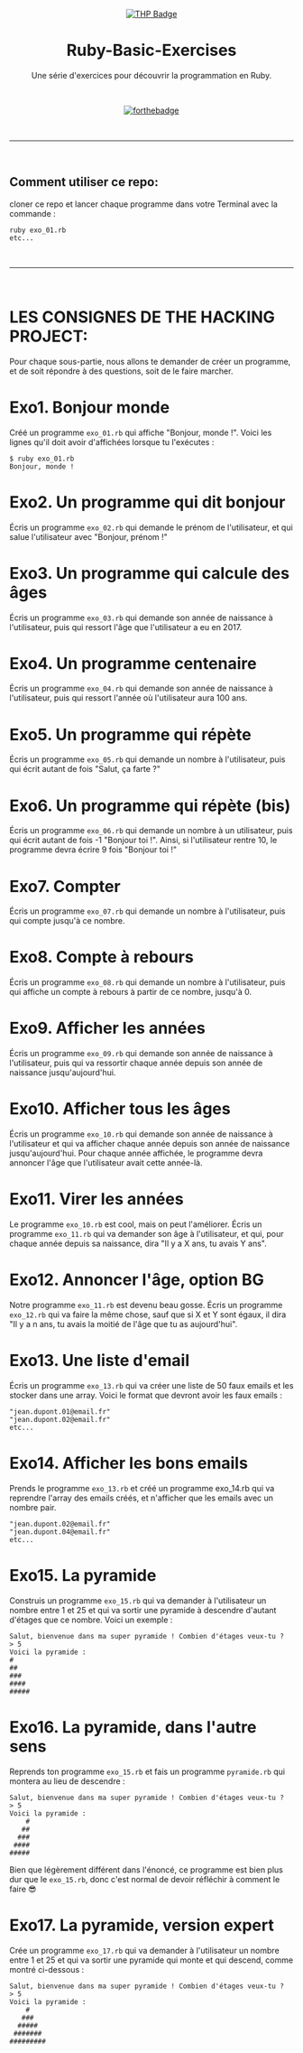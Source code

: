 <div align="center">

[![THP Badge](https://github.com/0xKubitus/Usefull-Stuff-for-README/blob/main/assets/mkdwn-badges/the-hacking-project.svg
)](https://www.thehackingproject.org/)
# Ruby-Basic-Exercises
Une série d'exercices pour découvrir la programmation en Ruby.

<br/>


[![forthebadge](https://forthebadge.com/images/badges/made-with-ruby.svg)](https://forthebadge.com)

</div>

<br/>
<hr/>
<br/>

## Comment utiliser ce repo:
cloner ce repo et lancer chaque programme dans votre Terminal avec la commande :
```
ruby exo_01.rb
etc...
```

<br/>
<hr/>
<br/>

# LES CONSIGNES DE THE HACKING PROJECT:
Pour chaque sous-partie, nous allons te demander de créer un programme, et de soit répondre à des questions, soit de le faire marcher.     
  
# Exo1. Bonjour monde
Créé un programme `exo_01.rb` qui affiche "Bonjour, monde !". Voici les lignes qu'il doit avoir d'affichées lorsque tu l'exécutes :

```
$ ruby exo_01.rb
Bonjour, monde !
```

# Exo2. Un programme qui dit bonjour
Écris un programme `exo_02.rb` qui demande le prénom de l'utilisateur, et qui salue l'utilisateur avec "Bonjour, prénom !"

# Exo3. Un programme qui calcule des âges
Écris un programme `exo_03.rb` qui demande son année de naissance à l'utilisateur, puis qui ressort l'âge que l'utilisateur a eu en 2017.

# Exo4. Un programme centenaire
Écris un programme `exo_04.rb` qui demande son année de naissance à l'utilisateur, puis qui ressort l'année où l'utilisateur aura 100 ans.

# Exo5. Un programme qui répète
Écris un programme `exo_05.rb` qui demande un nombre à l'utilisateur, puis qui écrit autant de fois "Salut, ça farte ?"

# Exo6. Un programme qui répète (bis)
Écris un programme `exo_06.rb` qui demande un nombre à un utilisateur, puis qui écrit autant de fois -1 "Bonjour toi !". Ainsi, si l'utilisateur rentre 10, le programme devra écrire 9 fois "Bonjour toi !"

# Exo7. Compter
Écris un programme `exo_07.rb` qui demande un nombre à l'utilisateur, puis qui compte jusqu'à ce nombre.

# Exo8. Compte à rebours
Écris un programme `exo_08.rb` qui demande un nombre à l'utilisateur, puis qui affiche un compte à rebours à partir de ce nombre, jusqu'à 0.

# Exo9. Afficher les années
Écris un programme `exo_09.rb` qui demande son année de naissance à l'utilisateur, puis qui va ressortir chaque année depuis son année de naissance jusqu'aujourd'hui.

# Exo10. Afficher tous les âges
Écris un programme `exo_10.rb` qui demande son année de naissance à l'utilisateur et qui va afficher chaque année depuis son année de naissance jusqu'aujourd'hui. Pour chaque année affichée, le programme devra annoncer l'âge que l'utilisateur avait cette année-là.

# Exo11. Virer les années
Le programme `exo_10.rb` est cool, mais on peut l'améliorer. Écris un programme `exo_11.rb` qui va demander son âge à l'utilisateur, et qui, pour chaque année depuis sa naissance, dira "Il y a X ans, tu avais Y ans".

# Exo12. Annoncer l'âge, option BG
Notre programme `exo_11.rb` est devenu beau gosse. Écris un programme `exo_12.rb` qui va faire la même chose, sauf que si X et Y sont égaux, il dira "Il y a n ans, tu avais la moitié de l'âge que tu as aujourd'hui".

# Exo13. Une liste d'email
Écris un programme `exo_13.rb` qui va créer une liste de 50 faux emails et les stocker dans une array. Voici le format que devront avoir les faux emails :

```
"jean.dupont.01@email.fr"
"jean.dupont.02@email.fr"
etc...
```

# Exo14. Afficher les bons emails
Prends le programme `exo_13.rb` et créé un programme exo_14.rb qui va reprendre l'array des emails créés, et n'afficher que les emails avec un nombre pair.

```
"jean.dupont.02@email.fr"
"jean.dupont.04@email.fr"
etc...
```

# Exo15. La pyramide
Construis un programme `exo_15.rb` qui va demander à l'utilisateur un nombre entre 1 et 25 et qui va sortir une pyramide à descendre d'autant d'étages que ce nombre. Voici un exemple :

```
Salut, bienvenue dans ma super pyramide ! Combien d'étages veux-tu ?
> 5
Voici la pyramide :
#
##
###
####
#####
```

# Exo16. La pyramide, dans l'autre sens
Reprends ton programme `exo_15.rb` et fais un programme `pyramide.rb` qui montera au lieu de descendre :

```
Salut, bienvenue dans ma super pyramide ! Combien d'étages veux-tu ?
> 5
Voici la pyramide :
    #
   ##
  ###
 ####
#####
```

Bien que légèrement différent dans l'énoncé, ce programme est bien plus dur que le `exo_15.rb`, donc c'est normal de devoir réfléchir à comment le faire 😎

# Exo17.  La pyramide, version expert
Crée un programme `exo_17.rb` qui va demander à l'utilisateur un nombre entre 1 et 25 et qui va sortir une pyramide qui monte et qui descend, comme montré ci-dessous :

```
Salut, bienvenue dans ma super pyramide ! Combien d'étages veux-tu ?
> 5
Voici la pyramide :
    #
   ###
  #####
 #######
#########
```
